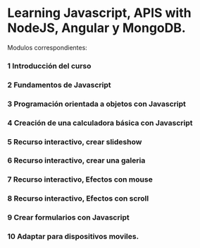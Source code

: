 # Learning Javascript, APIS with NodeJS, Angular y MongoDB.

Modulos correspondientes:
### 1 Introducción del curso  
### 2 Fundamentos de Javascript  
### 3 Programación orientada a objetos con Javascript  
### 4 Creación de una calculadora básica con Javascript
### 5 Recurso interactivo, crear slideshow
### 6 Recurso interactivo, crear una galeria
### 7 Recurso interactivo, Efectos con mouse
### 8 Recurso interactivo, Efectos con scroll
### 9 Crear formularios con Javascript
### 10 Adaptar para dispositivos moviles.